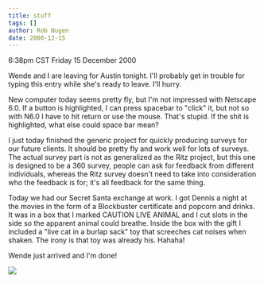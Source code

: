 ```yaml
---
title: stuff
tags: []
author: Rob Nugen
date: 2000-12-15
---
```


<title>Pre Austin</title>
<p class=date>6:38pm CST Friday 15 December 2000</p>

<p>Wende and I are leaving for Austin tonight.  I'll probably get in
trouble for typing this entry while she's ready to leave.  I'll hurry.</p>

<p>New computer today seems pretty fly, but I'm not impressed with
Netscape 6.0.  If a button is highlighted, I can press spacebar to
"click" it, but not so with N6.0  I have to hit return or use the
mouse.  That's stupid.  If the shit is highlighted, what else could
space bar mean?</p>

<p>I just today finished the generic project for quickly producing
surveys for our future clients.  It should be pretty fly and work well
for lots of surveys.  The actual survey part is not as generalized as
the Ritz project, but this one is designed to be a 360 survey, people
can ask for feedback from different individuals, whereas the Ritz
survey doesn't need to take into consideration who the feedback is
for; it's all feedback for the same thing.</p>

<p>Today we had our Secret Santa exchange at work.  I got Dennis a
night at the movies in the form of a Blockbuster certificate and
popcorn and drinks.  It was in a box that I marked CAUTION LIVE ANIMAL
and I cut slots in the side so the apparent animal could breathe.
Inside the box with the gift I included a "live cat in a burlap sack"
toy that screeches cat noises when shaken.  The irony is that toy was
already his.  Hahaha!</p>

<p>Wende just arrived and I'm done!</p>

<p><img src='/images/rob/wL-ROB.gif'/></p>

